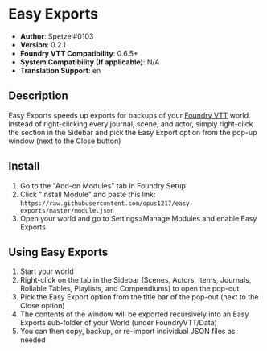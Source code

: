 # Easy Exports

* **Author**: Spetzel#0103
* **Version**: 0.2.1
* **Foundry VTT Compatibility**: 0.6.5+
* **System Compatibility (If applicable)**: N/A
* **Translation Support**: en


## Description

Easy Exports speeds up exports for backups of your [Foundry VTT](https://foundryvtt.com/) world. Instead of right-clicking every journal, scene, and actor, simply right-click the section in the Sidebar and pick the Easy Export option from the pop-up window (next to the Close button)

## Install

1. Go to the "Add-on Modules" tab in Foundry Setup
2. Click "Install Module" and paste this link: `https://raw.githubusercontent.com/opus1217/easy-exports/master/module.json`
3. Open your world and go to Settings>Manage Modules and enable Easy Exports

## Using Easy Exports
1. Start your world
2. Right-click on the tab in the Sidebar (Scenes, Actors, Items, Journals, Rollable Tables, Playlists, and Compendiums) to open the pop-out
3. Pick the Easy Export option from the title bar of the pop-out (next to the Close option)
4. The contents of the window will be exported recursively into an Easy Exports sub-folder of your World (under FoundryVTT/Data)
5. You can then copy, backup, or re-import individual JSON files as needed
